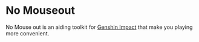 # No Mouseout

No Mouse out is an aiding toolkit for [Genshin Impact](https://genshin.hoyoverse.com)
 that make you playing more convenient.
